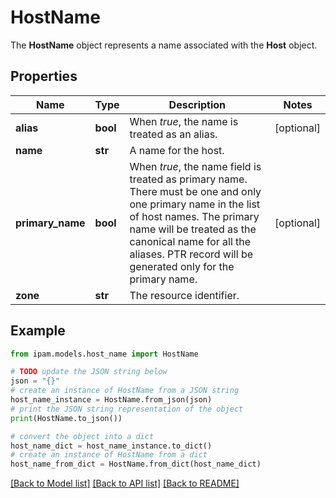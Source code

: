 # HostName

The __HostName__ object represents a name associated with the __Host__ object.

## Properties

Name | Type | Description | Notes
------------ | ------------- | ------------- | -------------
**alias** | **bool** | When _true_, the name is treated as an alias. | [optional] 
**name** | **str** | A name for the host. | 
**primary_name** | **bool** | When _true_, the name field is treated as primary name. There must be one and only one primary name in the list of host names. The primary name will be treated as the canonical name for all the aliases. PTR record will be generated only for the primary name. | [optional] 
**zone** | **str** | The resource identifier. | 

## Example

```python
from ipam.models.host_name import HostName

# TODO update the JSON string below
json = "{}"
# create an instance of HostName from a JSON string
host_name_instance = HostName.from_json(json)
# print the JSON string representation of the object
print(HostName.to_json())

# convert the object into a dict
host_name_dict = host_name_instance.to_dict()
# create an instance of HostName from a dict
host_name_from_dict = HostName.from_dict(host_name_dict)
```
[[Back to Model list]](../README.md#documentation-for-models) [[Back to API list]](../README.md#documentation-for-api-endpoints) [[Back to README]](../README.md)


